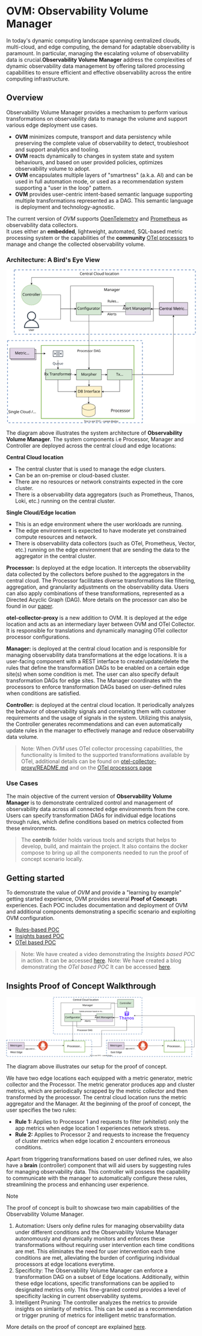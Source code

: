 # OVM: Observability Volume Manager
In today's dynamic computing landscape spanning centralized clouds, 
multi-cloud, and edge computing, the demand for adaptable observability is paramount. 
In particular, managing the escalating volume of observability data is crucial.**Observability Volume Manager** address the complexities of dynamic 
observability data management by offering tailored processing capabilities to ensure 
efficient and effective observability across the entire computing infrastructure. 

## Overview
Observability Volume Manager provides a mechanism to perform various transformations 
on observability data to manage the volume and support various edge deployment 
use cases.  
- **OVM** minimizes compute, transport and data persistency while preserving 
the complete value of observability to detect, troubleshoot and support 
analytics and tooling.
- **OVM** reacts dynamically to changes in system state and system behaviours, and 
based on user provided policies, optimizes observability volume to adopt.
- **OVM** encapsulates multiple layers of "smartness" (a.k.a. AI) and can be used in full automation
mode, or used as a recommendation system supporting a "user in the loop" pattern.  
- **OVM** provides user-centric intent-based semantic language supporting multiple 
transformations represented as a DAG. 
This semantic language is deployment and technology-agnostic.

The current version of *OVM* supports
[OpenTelemetry](https://opentelemetry.io/docs/collector/) and 
[Prometheus](https://prometheus.io/) as observability data collectors.  
It uses either an **embedded**, lightweight, automated, SQL-based metric processing system 
or the capabilities of the **community** [OTel processors](https://github.com/open-telemetry/opentelemetry-collector/blob/main/processor/README.md)
to manage and change the collected observability volume.      

### Architecture: A Bird's Eye View

![](docs/images/architecture.svg)

The diagram above illustrates the system architecture of **Observability Volume Manager**. The system components i.e Processor, Manager and Controller are deployed across the central cloud and edge locations:

**Central Cloud location**
  - The central cluster that is used to manage the edge clusters.
  - Can be an on-premise or cloud-based cluster.
  - There are no resources or network constraints expected in the core cluster.
  - There is a observability data aggregators (such as Prometheus, Thanos, Loki, etc.) running on the central cluster.
    
**Single Cloud/Edge location**
  - This is an edge environment where the user workloads are running.
  - The edge environment is expected to have moderate yet constrained compute resources and network.
  - There is observability data collectors (such as OTel, Prometheus, Vector, etc.) running on the edge environment that are sending the data to the aggregator in the central cluster. 


**Processor:** Is deployed at the edge location. 
It intercepts the observability data collected by the collectors 
before pushed to the aggregators in the central cloud.
The Processor facilitates diverse transformations like filtering, aggregation, 
and granularity adjustments on the observability data. 
Users can also apply combinations of these transformations, 
represented as a Directed Acyclic Graph (DAG). 
More details on the processor can also be found in our [paper](docs/paper.pdf).

**otel-collector-proxy** is a new addition to OVM. 
It is deployed at the edge location and acts as an intermediary layer between 
OVM and OTel Collector.
It is responsible for translations and dynamically managing OTel collector 
processor configurations.

**Manager:** is deployed at the central cloud location and is responsible for managing observability data transformations at the edge locations. It is a user-facing component with a REST interface to create/update/delete the rules that define the transformation DAGs to be enabled on a certain edge site(s) when some condition is met. The user can also specify default transformation DAGs for edge sites. The Manager coordinates with the processors to enforce transformation DAGs based on user-defined rules when conditions are satisfied. 

**Controller:** is deployed at the central cloud location. 
It periodically analyzes the behavior of observability signals and correlating them with customer requirements and the usage of signals in the system. Utilizing this analysis, the Controller generates recommendations and can even automatically update rules in the manager to effectively manage and reduce observability data volume. 


> Note: When *OVM* uses OTel collector processing capabilities, the functionality is 
> limited to the supported transformations available by OTel, additional details can be 
> found on [otel-collector-proxy/README.md](https://github.com/observ-vol-mgt/observ-vol-mgt/tree/main/otel-collector-proxy) and 
> on the [OTel processors page](https://github.com/open-telemetry/opentelemetry-collector/blob/main/processor/README.md)

### Use Cases
The main objective of the current version of **Observability Volume Manager** is to demonstrate centralized control and management of observability data across all connected edge environments from the core. Users can specify transformation DAGs for individual edge locations through rules, which define conditions based on metrics collected from these environments. 

> The **contrib** folder holds various tools and scripts that helps to develop, build, and maintain the project. It also contains the docker compose to bring up all the components needed to run the proof of concept scenario locally.

## Getting started 

To demonstrate the value of *OVM* and provide a "learning by example" getting started 
experience, OVM provides several **Proof of Concept**s experiences.
Each POC includes documentation and deployment of OVM and additional
components demonstrating a specific scenario and exploiting OVM configuration.

- [Rules-based POC](contrib/end2end/poc/rule_based_poc/README.md)
- [Insights based POC](contrib/end2end/poc/insight_based_poc/README.md)
- [OTel based POC](contrib/end2end/poc/otel_based_poc/README.md)


> Note: We have created a video demonstrating the *Insights based POC* in action. 
> It can be accessed [here](docs/videos/poc_v2_video.mp4).
> Note: We have created a blog demonstrating the *OTel based POC* 
> It can be accessed [here](https://medium.com/@eran.raichstein/master-observability-with-ovm-and-open-telemetry-1ddd266b022d).



## Insights Proof of Concept Walkthrough

![](docs/images/pocv2.svg) 

The diagram above illustrates our setup for the proof of concept. 

We have two edge locations each equipped with a metric generator, metric collector and the Processor. The metric generator produces app and cluster metrics, which are periodically scrapped by the metric collector and then transformed by the processor. The central cloud location runs the metric aggregator and the Manager. At the beginning of the proof of concept, the user specifies the two rules:

- **Rule 1:** Applies to Processor 1 and requests to filter (whitelist) only the app metrics when edge location 1 experiences network stress.
- **Rule 2:** Applies to Processor 2 and requests to increase the frequency of cluster metrics when edge location 2 encounters erroneous conditions.

Apart from triggering transformations based on user defined rules,  we also have a **brain** (controller) component that will aid users by suggesting rules for managing observability data. This controller will possess the capability to communicate with the manager to automatically configure these rules, streamlining the process and enhancing user experience. 

> [!NOTE]

The proof of concept is built to showcase two main capabilities of the Observability Volume Manager. 
1. Automation: Users only define rules for managing observability data under different conditions and the Observability Volume Manager autonomously and dynamically monitors and enforces these transformations without requiring user intervention each time conditions are met. This eliminates the need for user intervention each time conditions are met, alleviating the burden of configuring individual processors at edge locations everytime.
2. Specificity: The Observability Volume Manager can enforce a transformation DAG on a subset of Edge locations. Additionally, within these edge locations, specific transformations can be applied to designated metrics only. This fine-granied control provides a level of specificity lacking in current observability systems.
3. Intelligent Pruning: The controller analyzes the metrics to provide insights on simlarity of metrics. This can be used as a recommendation or trigger pruning of metrics for intelligent metric transformation.

More details on the proof of concept are explained [here](contrib/end2end/poc/insight_based_poc/README.md).

  




